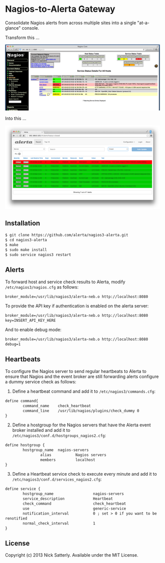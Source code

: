 Nagios-to-Alerta Gateway
========================

Consolidate Nagios alerts from across multiple sites into a single "at-a-glance" console.

Transform this ...

![nagios](/docs/images/nagios.png?raw=true)

Into this ...

![alerta](/docs/images/nagios3-alerta-v3.png?raw=true)

Installation
------------

    $ git clone https://github.com/alerta/nagios3-alerta.git
    $ cd nagios3-alerta
    $ make
    $ sudo make install
    $ sudo service nagios3 restart

Alerts
------

To forward host and service check results to Alerta, modify `/etc/nagios3/nagios.cfg` as follows:
```
broker_module=/usr/lib/nagios3/alerta-neb.o http://localhost:8080
```

To provide the API key if authentication is enabled on the alerta server:
```
broker_module=/usr/lib/nagios3/alerta-neb.o http://localhost:8080 key=INSERT_API_KEY_HERE
```

And to enable debug mode:
```
broker_module=/usr/lib/nagios3/alerta-neb.o http://localhost:8080 debug=1
```

Heartbeats
----------

To configure the Nagios server to send regular heartbeats to Alerta to ensure that Nagios and the event broker are still forwarding alerts configure a dummy service check as follows:

1. Define a heartbeat command and add it to `/etc/nagios3/commands.cfg`:
```
define command{
        command_name    check_heartbeat
        command_line    /usr/lib/nagios/plugins/check_dummy 0
}
```

2. Define a hostgroup for the Nagios servers that have the Alerta event broker installed and add it to `/etc/nagios3/conf.d/hostgroups_nagios2.cfg`:
```
define hostgroup {
        hostgroup_name  nagios-servers
                alias           Nagios servers
                members         localhost
}
```

3. Define a Heartbeat service check to execute every minute and add it to `/etc/nagios3/conf.d/services_nagios2.cfg`:
```
define service {
        hostgroup_name                  nagios-servers
        service_description             Heartbeat
        check_command                   check_heartbeat
        use                             generic-service
        notification_interval           0 ; set > 0 if you want to be renotified
        normal_check_interval           1
}
```

License
-------

Copyright (c) 2013 Nick Satterly. Available under the MIT License.
